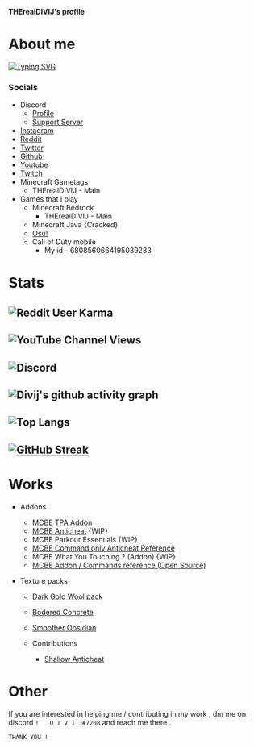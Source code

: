 **THErealDIVIJ's profile** 

# About me 
[![Typing SVG](https://readme-typing-svg.herokuapp.com?font=Koulen&size=40&duration=7800&color=A5F794&width=600&height=200&lines=Hi+!+Myself+Divij+.+;I+make+Minecraft+Bedrock+Addons+and+Texture+Packs;Experienced+in+Discord+and+Minecraft+server+Moderation)](https://git.io/typing-svg)

### Socials 

  * Discord 
      * [Profile](https://discords.com/bio/p/THErealDIVIJ)
      * [Support Server](https://discord.gg/y7uVCGSyV9)
  * [Instagram](https://www.instagram.com/divijoninsta/)
  * [Reddit](https://www.reddit.com/user/NUuBstr)
  * [Twitter](https://twitter.com/DIVIJnotTAKEN)
  * [Github](https://github.com/QUATERS11/)
  * [Youtube](https://www.youtube.com/channel/UCMcypkxhhFTzhKqh5XJaVjg)
  * [Twitch](https://www.twitch.tv/totallynotdivij)
  * Minecraft Gametags
     * THErealDIVIJ - Main
   * Games that i play
     * Minecraft Bedrock 
       * THErealDIVIJ - Main
     * Minecraft Java {Cracked}
     * [Osu!](https://osu.ppy.sh/users/28980342)
     * Call of Duty mobile
         * My id - 6808560664195039233
# Stats 
![Reddit User Karma](https://img.shields.io/reddit/user-karma/combined/NUuBstr?label=Reddit%20Karma&style=for-the-badge)
-
![YouTube Channel Views](https://img.shields.io/youtube/channel/views/UCMcypkxhhFTzhKqh5XJaVjg?label=Youtube%20Views&style=for-the-badge)
-

![Discord](https://img.shields.io/discord/945225692776398880?label=My%20server%20&style=for-the-badge)
-
![Divij's github activity graph](https://activity-graph.herokuapp.com/graph?username=QUATERS11&theme=github)
-
![Top Langs](https://github-readme-stats.vercel.app/api/top-langs/?username=QUATERS11&langs_count=8&theme=dark&layout=compact)
-
[![GitHub Streak](http://github-readme-streak-stats.herokuapp.com?user=QUATERS11&theme=dark&hide_border=true&date_format=M%20j%5B%2C%20Y%5D)](https://github.com/QUATERS11)
-

# Works
* Addons
   * [MCBE TPA Addon](https://github.com/QUATERS11/mcbe-tpa-addon)
   * [MCBE Anticheat](https://github.com/QUATERS11/Crown-Anticheat) {WIP}
   * MCBE Parkour Essentials {WIP}
   * [MCBE Command only Anticheat Reference](https://github.com/QUATERS11/MCBE-cmd-only-anticheat)
   * MCBE What You Touching ? (Addon) {WIP}
   * [MCBE Addon / Commands reference (Open Source)](https://github.com/QUATERS11/MCBE-addon-reference-guide-open-source)

* Texture packs
   * [Dark Gold Wool pack](https://www.mediafire.com/file/jditdxfj3ucfb3m/dark-gold-wool-v1.mcpack/file)
   * [Bodered Concrete](https://www.mediafire.com/file/p83i7e3tsgxr1u9/BorderedConcrete.mcpack/file)
   * [Smoother Obsidian](https://www.mediafire.com/file/n6maw0wi4cqjapa/Smoother_obsidian.mcpack/file)
   
  * Contributions
    * [Shallow Anticheat](https://github.com/ShallowVermin33/ShallowAC)
# Other
If you are interested in helping me / contributing in my work , dm me on discord ``!   D I V I J#7208`` and reach me there . 



```
THANK YOU !
 ```



